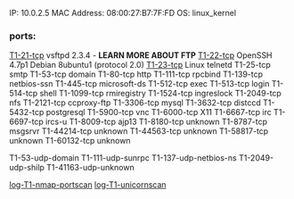 IP: 10.0.2.5
MAC Address: 08:00:27:B7:7F:FD
OS: linux_kernel

### ports:
[T1-21-tcp](T1-21-tcp.md) vsftpd 2.3.4 - **LEARN MORE ABOUT FTP**
[T1-22-tcp](T1-22-tcp.md) OpenSSH 4.7p1 Debian 8ubuntu1 (protocol 2.0)
[T1-23-tcp](T1-23-tcp.md) Linux telnetd
T1-25-tcp smtp
T1-53-tcp domain
T1-80-tcp http
T1-111-tcp rpcbind
T1-139-tcp netbios-ssn
T1-445-tcp microsoft-ds
T1-512-tcp exec
T1-513-tcp login
T1-514-tcp shell
T1-1099-tcp rmiregistry
T1-1524-tcp ingreslock
T1-2049-tcp nfs
T1-2121-tcp ccproxy-ftp
T1-3306-tcp mysql
T1-3632-tcp distccd
T1-5432-tcp postgresql
T1-5900-tcp vnc
T1-6000-tcp X11
T1-6667-tcp irc
T1-6697-tcp ircs-u
T1-8009-tcp ajp13
T1-8180-tcp unknown
T1-8787-tcp msgsrvr
T1-44214-tcp unknown
T1-44563-tcp unknown
T1-58817-tcp unknown
T1-60132-tcp unknown

T1-53-udp-domain
T1-111-udp-sunrpc
T1-137-udp-netbios-ns
T1-2049-udp-shilp
T1-41163-udp-unknown

[log-T1-nmap-portscan](log-T1-nmap-portscan.md)
[log-T1-unicornscan](log-T1-unicornscan.md)